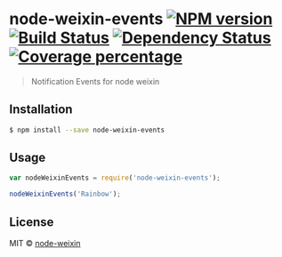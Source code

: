 # node-weixin-events [![NPM version][npm-image]][npm-url] [![Build Status][travis-image]][travis-url] [![Dependency Status][daviddm-image]][daviddm-url] [![Coverage percentage][coveralls-image]][coveralls-url]
> Notification Events for node weixin

## Installation

```sh
$ npm install --save node-weixin-events
```

## Usage

```js
var nodeWeixinEvents = require('node-weixin-events');

nodeWeixinEvents('Rainbow');
```
## License

MIT © [node-weixin](blog.3gcnbeta.com)


[npm-image]: https://badge.fury.io/js/node-weixin-events.svg
[npm-url]: https://npmjs.org/package/node-weixin-events
[travis-image]: https://travis-ci.org/node-weixin/node-weixin-events.svg?branch=master
[travis-url]: https://travis-ci.org/node-weixin/node-weixin-events
[daviddm-image]: https://david-dm.org/node-weixin/node-weixin-events.svg?theme=shields.io
[daviddm-url]: https://david-dm.org/node-weixin/node-weixin-events
[coveralls-image]: https://coveralls.io/repos/node-weixin/node-weixin-events/badge.svg
[coveralls-url]: https://coveralls.io/r/node-weixin/node-weixin-events
